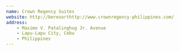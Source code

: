 ```yaml
---
name: Crown Regency Suites
website: http://beresorthttp://www.crownregency-philippines.com/
address:
    - Maximo V. Patalinghug Jr. Avenue
    - Lapu-Lapu City, Cebu
    - Philippines
---
```

